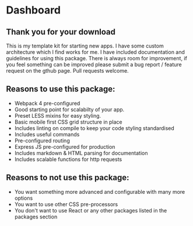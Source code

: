 # Dashboard

## Thank you for your download

This is my template kit for starting new apps. I have some custom architecture which I find works for me. I have included
documentation and guidelines for using this package. There is always room for improvement, if you feel something can be improved please
submit a bug report / feature request on the gthub page. Pull requests welcome.


## Reasons to use this package:

* Webpack 4 pre-configured
* Good starting point for scalabilty of your app.
* Preset LESS mixins for easy styling.
* Basic mobile first CSS grid structure in place
* Includes linting on compile to keep your code styling standardised
* Includes useful commands
* Pre-configured routing
* Express JS pre-configured for production
* Includes markdown & HTML parsing for documentation
* Includes scalable functions for http requests

## Reasons to not use this package:
* You want something more advanced and configurable with many more options
* You want to use other CSS pre-processors
* You don't want to use React or any other packages listed in the packages section